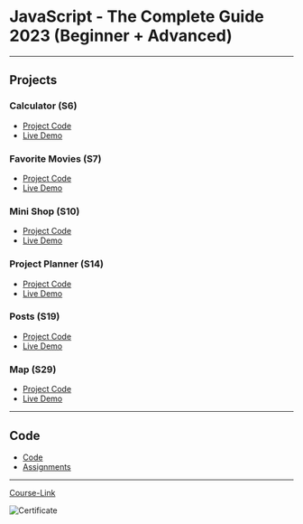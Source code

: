 # JavaScript - The Complete Guide 2023 (Beginner + Advanced)

---

## Projects

### Calculator (S6)

- [Project Code](./Projects/01-Calculator/)
- [Live Demo]()

### Favorite Movies (S7)

- [Project Code](./Projects/02-Favorite-Movies/)
- [Live Demo]()

### Mini Shop (S10)

- [Project Code](./Projects/03-Mini-Shop/)
- [Live Demo]()

### Project Planner (S14)

- [Project Code](./Projects/04-Project-Planner/)
- [Live Demo]()

### Posts (S19)

- [Project Code](./Projects/05-Posts/)
- [Live Demo]()

### Map (S29)

- [Project Code](./Projects/06-Map/)
- [Live Demo]()

---

## Code

- [Code](Code)
- [Assignments](Code/assignments/)

---

[Course-Link](https://www.udemy.com/course/javascript-the-complete-guide-2020-beginner-advanced/)<br>

![Certificate](https://github.com/Mahmoud-Hamza-Git/Kalbonyan-Elmarsos/assets/86957735/79756aa2-838a-4b67-9b79-f2751ada19c7)

<br>
